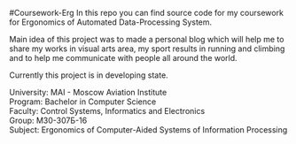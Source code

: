 #Coursework-Erg
In this repo you can find source code for my coursework for Ergonomics of
Automated Data-Processing System.

Main idea of this project was to made a personal blog which will help me to
share my works in visual arts area, my sport results in running and climbing
and  to help me communicate with people all around the world.

Currently this project is in developing state.

University: MAI - Moscow Aviation Institute </br>
Program: Bachelor in Computer Science </br>
Faculty: Control Systems, Informatics and Electronics </br>
Group: M30-307Б-16 </br>
Subject: Ergonomics of Computer-Aided Systems of Information Processing </br>
